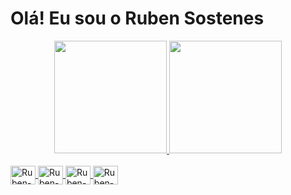 # Olá! Eu sou o Ruben Sostenes

<div align="center">
  <a href="https://github.com/rubensostenes">
  <img height="180em" src="https://github-readme-stats.vercel.app/api?username=rubensostenes&show_icons=true&theme=dark&include_all_commits=true&count_private=true"/>
  <img height="180em" src="https://github-readme-stats.vercel.app/api/top-langs/?username=rubensostenes&layout=compact&langs_count=7&theme=dark"/>
</div>

<div style="display: inline_block"><br>
  <img align="center" alt="Ruben-Arduino" height="30" width="40" src="https://cdn.jsdelivr.net/gh/devicons/devicon/icons/arduino/arduino-original-wordmark.svg" />
  
 <img align="center" alt="Ruben-Arduino" height="30" width="40" src="https://cdn.jsdelivr.net/gh/devicons/devicon/icons/c/c-original.svg" />
 
<img align="center" alt="Ruben-Arduino" height="30" width="40" src="https://cdn.jsdelivr.net/gh/devicons/devicon/icons/cplusplus/cplusplus-original.svg" />

<img align="center" alt="Ruben-Arduino" height="30" width="40" src="https://cdn.jsdelivr.net/gh/devicons/devicon/icons/mysql/mysql-original-wordmark.svg" />
          
</div>
